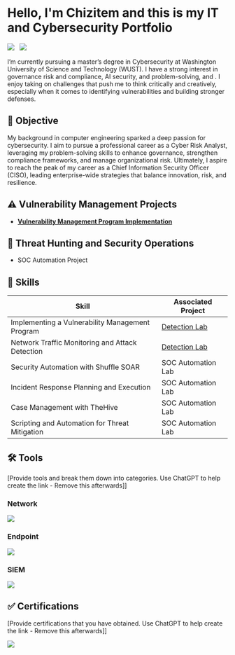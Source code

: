# Hello, I'm Chizitem and this is my IT and Cybersecurity Portfolio
<a href="https://linkedin.com(https://www.linkedin.com/in/chizitem-ibeneme-7603722b9/?utm_source=share&utm_campaign=share_via&utm_content=profile&utm_medium=ios_app)"><img src="https://img.shields.io/badge/-LinkedIn-0072b1?&style=for-the-badge&logo=linkedin&logoColor=white" /></a>
&nbsp;
<a href="https://x.com/yourusername">
  <img src="https://img.shields.io/badge/-(Twitter)-000000?&style=for-the-badge&logo=x&logoColor=white" />
</a>



I’m currently pursuing a master’s degree in Cybersecurity at Washington University of Science and Technology (WUST). I have a strong interest in governance risk and compliance, AI security, and problem-solving, and . I enjoy taking on challenges that push me to think critically and creatively, especially when it comes to identifying vulnerabilities and building stronger defenses.

## 🎯 Objective
My background in computer engineering sparked a deep passion for cybersecurity. I aim to pursue a professional career as a Cyber Risk Analyst, leveraging my problem-solving skills to enhance governance, strengthen compliance frameworks, and manage organizational risk. Ultimately, I aspire to reach the peak of my career as a Chief Information Security Officer (CISO), leading enterprise-wide strategies that balance innovation, risk, and resilience.




## ⚠️ Vulnerability Management Projects
-  **[Vulnerability Management Program Implementation](https://github.com/joshcybertest/vulnerability-management-program)**


## 🚨 Threat Hunting and Security Operations
- SOC Automation Project

  

## 🧠 Skills


| Skill                                         | Associated Project         |
|-----------------------------------------------|----------------------------|
| Implementing a Vulnerability Management Program          | <a href="https://google.com">Detection Lab</a>|
| Network Traffic Monitoring and Attack Detection | <a href="https://google.com">Detection Lab</a>|
| Security Automation with Shuffle SOAR         | SOC Automation Lab|
| Incident Response Planning and Execution      | SOC Automation Lab|
| Case Management with TheHive                  | SOC Automation Lab|
| Scripting and Automation for Threat Mitigation | SOC Automation Lab|

## 🛠️ Tools
[Provide tools and break them down into categories. Use ChatGPT to help create the link - Remove this afterwards]]

### Network
<div>
    <img src="https://img.shields.io/badge/-Wireshark-1679A7?&style=for-the-badge&logo=Wireshark&logoColor=white" />
    

### Endpoint
<div>
    <img src="https://img.shields.io/badge/-Microsoft_Defender_for_Endpoint-00A4EF?&style=for-the-badge&logo=Microsoft&logoColor=white" />
  

### SIEM
<div>
    <img src="https://img.shields.io/badge/-Microsoft_Sentinel-0078D4?&style=for-the-badge&logo=Microsoft&logoColor=white" />
   

## ✅ Certifications
[Provide certifications that you have obtained. Use ChatGPT to help create the link - Remove this afterwards]]
<div>
<img src="https://img.shields.io/badge/-Security%2B-FF0000?&style=for-the-badge&logo=CompTIA&logoColor=white" />




